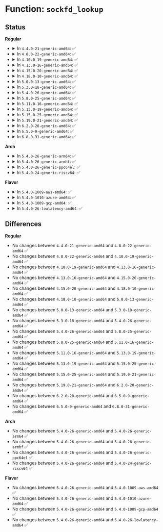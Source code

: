 # Function: <code>sockfd_lookup</code>

## Status
<b>Regular</b>
<ul>
<li>
<details>
<summary>In <code>4.4.0-21-generic-amd64</code>: ✅</summary>

```c
struct socket * sockfd_lookup(int fd, int * err)
```

```json
{
  "name": "sockfd_lookup",
  "collision_type": "Unique Global",
  "inline_type": "No",
  "funcs": [
    {
      "addr": 18446744071586171424,
      "name": "sockfd_lookup",
      "external": true,
      "loc": "net/socket.c:431",
      "file": "net/socket.c",
      "inline": "seen, unknown",
      "caller_inline": [],
      "caller_func": [
        "net/compat.c:compat_SyS_socketcall",
        "net/compat.c:compat_SyS_socketcall"
      ]
    }
  ],
  "symbols": [
    {
      "addr": 18446744071586171424,
      "name": "sockfd_lookup",
      "section": ".text",
      "bind": "STB_GLOBAL",
      "size": 77
    }
  ]
}
```
</details>
</li>
<li>
<details>
<summary>In <code>4.8.0-22-generic-amd64</code>: ✅</summary>

```c
struct socket * sockfd_lookup(int fd, int * err)
```

```json
{
  "name": "sockfd_lookup",
  "collision_type": "Unique Global",
  "inline_type": "No",
  "funcs": [
    {
      "addr": 18446744071586592144,
      "name": "sockfd_lookup",
      "external": true,
      "loc": "net/socket.c:431",
      "file": "net/socket.c",
      "inline": "seen, unknown",
      "caller_inline": [],
      "caller_func": [
        "net/compat.c:compat_SyS_socketcall",
        "net/compat.c:compat_SyS_socketcall"
      ]
    }
  ],
  "symbols": [
    {
      "addr": 18446744071586592144,
      "name": "sockfd_lookup",
      "section": ".text",
      "bind": "STB_GLOBAL",
      "size": 77
    }
  ]
}
```
</details>
</li>
<li>
<details>
<summary>In <code>4.10.0-19-generic-amd64</code>: ✅</summary>

```c
struct socket * sockfd_lookup(int fd, int * err)
```

```json
{
  "name": "sockfd_lookup",
  "collision_type": "Unique Global",
  "inline_type": "No",
  "funcs": [
    {
      "addr": 18446744071586776528,
      "name": "sockfd_lookup",
      "external": true,
      "loc": "net/socket.c:473",
      "file": "net/socket.c",
      "inline": "seen, unknown",
      "caller_inline": [],
      "caller_func": [
        "net/compat.c:compat_SyS_socketcall",
        "net/compat.c:compat_SyS_socketcall"
      ]
    }
  ],
  "symbols": [
    {
      "addr": 18446744071586776528,
      "name": "sockfd_lookup",
      "section": ".text",
      "bind": "STB_GLOBAL",
      "size": 77
    }
  ]
}
```
</details>
</li>
<li>
<details>
<summary>In <code>4.13.0-16-generic-amd64</code>: ✅</summary>

```c
struct socket * sockfd_lookup(int fd, int * err)
```

```json
{
  "name": "sockfd_lookup",
  "collision_type": "Unique Global",
  "inline_type": "No",
  "funcs": [
    {
      "addr": 18446744071586897104,
      "name": "sockfd_lookup",
      "external": true,
      "loc": "net/socket.c:471",
      "file": "net/socket.c",
      "inline": "seen, unknown",
      "caller_inline": [],
      "caller_func": [
        "net/compat.c:compat_SyS_socketcall",
        "net/compat.c:compat_SyS_socketcall"
      ]
    }
  ],
  "symbols": [
    {
      "addr": 18446744071586897104,
      "name": "sockfd_lookup",
      "section": ".text",
      "bind": "STB_GLOBAL",
      "size": 77
    }
  ]
}
```
</details>
</li>
<li>
<details>
<summary>In <code>4.15.0-20-generic-amd64</code>: ✅</summary>

```c
struct socket * sockfd_lookup(int fd, int * err)
```

```json
{
  "name": "sockfd_lookup",
  "collision_type": "Unique Global",
  "inline_type": "No",
  "funcs": [
    {
      "addr": 18446744071587388240,
      "name": "sockfd_lookup",
      "external": true,
      "loc": "net/socket.c:477",
      "file": "net/socket.c",
      "inline": "seen, unknown",
      "caller_inline": [],
      "caller_func": [
        "kernel/bpf/sockmap.c:sock_map_update_elem",
        "net/compat.c:compat_SyS_socketcall",
        "net/compat.c:compat_SyS_socketcall"
      ]
    }
  ],
  "symbols": [
    {
      "addr": 18446744071587388240,
      "name": "sockfd_lookup",
      "section": ".text",
      "bind": "STB_GLOBAL",
      "size": 77
    }
  ]
}
```
</details>
</li>
<li>
<details>
<summary>In <code>4.18.0-10-generic-amd64</code>: ✅</summary>

```c
struct socket * sockfd_lookup(int fd, int * err)
```

```json
{
  "name": "sockfd_lookup",
  "collision_type": "Unique Global",
  "inline_type": "No",
  "funcs": [
    {
      "addr": 18446744071587690160,
      "name": "sockfd_lookup",
      "external": true,
      "loc": "net/socket.c:471",
      "file": "net/socket.c",
      "inline": "seen, unknown",
      "caller_inline": [],
      "caller_func": [
        "kernel/bpf/xskmap.c:xsk_map_update_elem",
        "kernel/bpf/sockmap.c:sock_hash_update_elem",
        "kernel/bpf/sockmap.c:sock_map_update_elem",
        "net/compat.c:__compat_sys_getsockopt",
        "net/compat.c:__compat_sys_setsockopt",
        "net/xdp/xsk.c:xsk_bind"
      ]
    }
  ],
  "symbols": [
    {
      "addr": 18446744071587690160,
      "name": "sockfd_lookup",
      "section": ".text",
      "bind": "STB_GLOBAL",
      "size": 77
    }
  ]
}
```
</details>
</li>
<li>
<details>
<summary>In <code>5.0.0-13-generic-amd64</code>: ✅</summary>

```c
struct socket * sockfd_lookup(int fd, int * err)
```

```json
{
  "name": "sockfd_lookup",
  "collision_type": "Unique Global",
  "inline_type": "No",
  "funcs": [
    {
      "addr": 18446744071587824224,
      "name": "sockfd_lookup",
      "external": true,
      "loc": "net/socket.c:450",
      "file": "net/socket.c",
      "inline": "seen, unknown",
      "caller_inline": [],
      "caller_func": [
        "kernel/bpf/xskmap.c:xsk_map_update_elem",
        "kernel/bpf/reuseport_array.c:bpf_fd_reuseport_array_update_elem",
        "net/core/sock_map.c:sock_hash_update_elem",
        "net/core/sock_map.c:sock_map_update_elem",
        "net/compat.c:__compat_sys_getsockopt",
        "net/compat.c:__compat_sys_setsockopt",
        "net/xdp/xsk.c:xsk_bind"
      ]
    }
  ],
  "symbols": [
    {
      "addr": 18446744071587824224,
      "name": "sockfd_lookup",
      "section": ".text",
      "bind": "STB_GLOBAL",
      "size": 77
    }
  ]
}
```
</details>
</li>
<li>
<details>
<summary>In <code>5.3.0-18-generic-amd64</code>: ✅</summary>

```c
struct socket * sockfd_lookup(int fd, int * err)
```

```json
{
  "name": "sockfd_lookup",
  "collision_type": "Unique Global",
  "inline_type": "No",
  "funcs": [
    {
      "addr": 18446744071588126960,
      "name": "sockfd_lookup",
      "external": true,
      "loc": "net/socket.c:461",
      "file": "net/socket.c",
      "inline": "seen, unknown",
      "caller_inline": [],
      "caller_func": [
        "kernel/bpf/xskmap.c:xsk_map_update_elem",
        "kernel/bpf/reuseport_array.c:bpf_fd_reuseport_array_update_elem",
        "net/core/sock_map.c:sock_hash_update_elem",
        "net/core/sock_map.c:sock_map_update_elem",
        "net/core/bpf_sk_storage.c:bpf_fd_sk_storage_delete_elem",
        "net/core/bpf_sk_storage.c:bpf_fd_sk_storage_update_elem",
        "net/core/bpf_sk_storage.c:bpf_fd_sk_storage_lookup_elem",
        "net/compat.c:__compat_sys_getsockopt",
        "net/compat.c:__compat_sys_setsockopt",
        "net/xdp/xsk.c:xsk_bind"
      ]
    }
  ],
  "symbols": [
    {
      "addr": 18446744071588126960,
      "name": "sockfd_lookup",
      "section": ".text",
      "bind": "STB_GLOBAL",
      "size": 77
    }
  ]
}
```
</details>
</li>
<li>
<details>
<summary>In <code>5.4.0-26-generic-amd64</code>: ✅</summary>

```c
struct socket * sockfd_lookup(int fd, int * err)
```

```json
{
  "name": "sockfd_lookup",
  "collision_type": "Unique Global",
  "inline_type": "No",
  "funcs": [
    {
      "addr": 18446744071588331728,
      "name": "sockfd_lookup",
      "external": true,
      "loc": "net/socket.c:461",
      "file": "net/socket.c",
      "inline": "seen, unknown",
      "caller_inline": [],
      "caller_func": [
        "kernel/bpf/xskmap.c:xsk_map_update_elem",
        "kernel/bpf/reuseport_array.c:bpf_fd_reuseport_array_update_elem",
        "net/core/sock_map.c:sock_hash_update_elem",
        "net/core/sock_map.c:sock_map_update_elem",
        "net/core/bpf_sk_storage.c:bpf_fd_sk_storage_delete_elem",
        "net/core/bpf_sk_storage.c:bpf_fd_sk_storage_update_elem",
        "net/core/bpf_sk_storage.c:bpf_fd_sk_storage_lookup_elem",
        "net/compat.c:__compat_sys_getsockopt",
        "net/compat.c:__compat_sys_setsockopt",
        "net/xdp/xsk.c:xsk_bind"
      ]
    }
  ],
  "symbols": [
    {
      "addr": 18446744071588331728,
      "name": "sockfd_lookup",
      "section": ".text",
      "bind": "STB_GLOBAL",
      "size": 77
    }
  ]
}
```
</details>
</li>
<li>
<details>
<summary>In <code>5.8.0-25-generic-amd64</code>: ✅</summary>

```c
struct socket * sockfd_lookup(int fd, int * err)
```

```json
{
  "name": "sockfd_lookup",
  "collision_type": "Unique Global",
  "inline_type": "No",
  "funcs": [
    {
      "addr": 18446744071589192480,
      "name": "sockfd_lookup",
      "external": true,
      "loc": "net/socket.c:476",
      "file": "net/socket.c",
      "inline": "seen, unknown",
      "caller_inline": [],
      "caller_func": [
        "kernel/bpf/reuseport_array.c:bpf_fd_reuseport_array_update_elem",
        "net/core/sock_map.c:sock_hash_update_elem",
        "net/core/sock_map.c:sock_map_update_elem",
        "net/core/bpf_sk_storage.c:bpf_fd_sk_storage_delete_elem",
        "net/core/bpf_sk_storage.c:bpf_fd_sk_storage_update_elem",
        "net/core/bpf_sk_storage.c:bpf_fd_sk_storage_lookup_elem",
        "net/compat.c:__compat_sys_getsockopt",
        "net/compat.c:__compat_sys_setsockopt",
        "net/xdp/xsk.c:xsk_bind",
        "net/xdp/xskmap.c:xsk_map_update_elem"
      ]
    }
  ],
  "symbols": [
    {
      "addr": 18446744071589192480,
      "name": "sockfd_lookup",
      "section": ".text",
      "bind": "STB_GLOBAL",
      "size": 83
    }
  ]
}
```
</details>
</li>
<li>
<details>
<summary>In <code>5.11.0-16-generic-amd64</code>: ✅</summary>

```c
struct socket * sockfd_lookup(int fd, int * err)
```

```json
{
  "name": "sockfd_lookup",
  "collision_type": "Unique Global",
  "inline_type": "No",
  "funcs": [
    {
      "addr": 18446744071589191040,
      "name": "sockfd_lookup",
      "external": true,
      "loc": "net/socket.c:474",
      "file": "net/socket.c",
      "inline": "seen, unknown",
      "caller_inline": [],
      "caller_func": [
        "kernel/bpf/reuseport_array.c:bpf_fd_reuseport_array_update_elem",
        "net/core/sock_map.c:sock_map_update_elem_sys",
        "net/core/bpf_sk_storage.c:bpf_fd_sk_storage_delete_elem",
        "net/core/bpf_sk_storage.c:bpf_fd_sk_storage_update_elem",
        "net/core/bpf_sk_storage.c:bpf_fd_sk_storage_lookup_elem",
        "net/xdp/xsk.c:xsk_bind",
        "net/xdp/xskmap.c:xsk_map_update_elem"
      ]
    }
  ],
  "symbols": [
    {
      "addr": 18446744071589191040,
      "name": "sockfd_lookup",
      "section": ".text",
      "bind": "STB_GLOBAL",
      "size": 83
    }
  ]
}
```
</details>
</li>
<li>
<details>
<summary>In <code>5.13.0-19-generic-amd64</code>: ✅</summary>

```c
struct socket * sockfd_lookup(int fd, int * err)
```

```json
{
  "name": "sockfd_lookup",
  "collision_type": "Unique Global",
  "inline_type": "No",
  "funcs": [
    {
      "addr": 18446744071589084560,
      "name": "sockfd_lookup",
      "external": true,
      "loc": "net/socket.c:475",
      "file": "net/socket.c",
      "inline": "seen, unknown",
      "caller_inline": [],
      "caller_func": [
        "kernel/bpf/reuseport_array.c:bpf_fd_reuseport_array_update_elem",
        "net/core/sock_map.c:sock_map_update_elem_sys",
        "net/core/bpf_sk_storage.c:bpf_fd_sk_storage_delete_elem",
        "net/core/bpf_sk_storage.c:bpf_fd_sk_storage_update_elem",
        "net/core/bpf_sk_storage.c:bpf_fd_sk_storage_lookup_elem",
        "net/xdp/xsk.c:xsk_bind",
        "net/xdp/xskmap.c:xsk_map_update_elem"
      ]
    }
  ],
  "symbols": [
    {
      "addr": 18446744071589084560,
      "name": "sockfd_lookup",
      "section": ".text",
      "bind": "STB_GLOBAL",
      "size": 83
    }
  ]
}
```
</details>
</li>
<li>
<details>
<summary>In <code>5.15.0-25-generic-amd64</code>: ✅</summary>

```c
struct socket * sockfd_lookup(int fd, int * err)
```

```json
{
  "name": "sockfd_lookup",
  "collision_type": "Unique Global",
  "inline_type": "No",
  "funcs": [
    {
      "addr": 18446744071589802256,
      "name": "sockfd_lookup",
      "external": true,
      "loc": "net/socket.c:525",
      "file": "net/socket.c",
      "inline": "seen, unknown",
      "caller_inline": [],
      "caller_func": [
        "kernel/bpf/reuseport_array.c:bpf_fd_reuseport_array_update_elem",
        "net/core/sock_map.c:sock_map_update_elem_sys",
        "net/core/bpf_sk_storage.c:bpf_fd_sk_storage_delete_elem",
        "net/core/bpf_sk_storage.c:bpf_fd_sk_storage_update_elem",
        "net/core/bpf_sk_storage.c:bpf_fd_sk_storage_lookup_elem",
        "net/xdp/xsk.c:xsk_bind",
        "net/xdp/xskmap.c:xsk_map_update_elem"
      ]
    }
  ],
  "symbols": [
    {
      "addr": 18446744071589802256,
      "name": "sockfd_lookup",
      "section": ".text",
      "bind": "STB_GLOBAL",
      "size": 83
    }
  ]
}
```
</details>
</li>
<li>
<details>
<summary>In <code>5.19.0-21-generic-amd64</code>: ✅</summary>

```c
struct socket * sockfd_lookup(int fd, int * err)
```

```json
{
  "name": "sockfd_lookup",
  "collision_type": "Unique Global",
  "inline_type": "No",
  "funcs": [
    {
      "addr": 18446744071591320224,
      "name": "sockfd_lookup",
      "external": true,
      "loc": "net/socket.c:526",
      "file": "net/socket.c",
      "inline": "seen, unknown",
      "caller_inline": [],
      "caller_func": [
        "kernel/bpf/reuseport_array.c:bpf_fd_reuseport_array_update_elem",
        "net/core/sock_map.c:sock_map_update_elem_sys",
        "net/core/bpf_sk_storage.c:bpf_fd_sk_storage_delete_elem",
        "net/core/bpf_sk_storage.c:bpf_fd_sk_storage_update_elem",
        "net/core/bpf_sk_storage.c:bpf_fd_sk_storage_lookup_elem",
        "net/xdp/xsk.c:xsk_bind",
        "net/xdp/xskmap.c:xsk_map_update_elem"
      ]
    }
  ],
  "symbols": [
    {
      "addr": 18446744071591320224,
      "name": "sockfd_lookup",
      "section": ".text",
      "bind": "STB_GLOBAL",
      "size": 97
    }
  ]
}
```
</details>
</li>
<li>
<details>
<summary>In <code>6.2.0-20-generic-amd64</code>: ✅</summary>

```c
struct socket * sockfd_lookup(int fd, int * err)
```

```json
{
  "name": "sockfd_lookup",
  "collision_type": "Unique Global",
  "inline_type": "No",
  "funcs": [
    {
      "addr": 18446744071593074048,
      "name": "sockfd_lookup",
      "external": true,
      "loc": "net/socket.c:528",
      "file": "net/socket.c",
      "inline": "seen, unknown",
      "caller_inline": [],
      "caller_func": [
        "kernel/bpf/reuseport_array.c:bpf_fd_reuseport_array_update_elem",
        "net/core/sock_map.c:sock_map_update_elem_sys",
        "net/core/bpf_sk_storage.c:bpf_fd_sk_storage_delete_elem",
        "net/core/bpf_sk_storage.c:bpf_fd_sk_storage_update_elem",
        "net/core/bpf_sk_storage.c:bpf_fd_sk_storage_lookup_elem",
        "net/xdp/xsk.c:xsk_bind",
        "net/xdp/xskmap.c:xsk_map_update_elem"
      ]
    }
  ],
  "symbols": [
    {
      "addr": 18446744071593074048,
      "name": "sockfd_lookup",
      "section": ".text",
      "bind": "STB_GLOBAL",
      "size": 97
    }
  ]
}
```
</details>
</li>
<li>
<details>
<summary>In <code>6.5.0-9-generic-amd64</code>: ✅</summary>

```c
struct socket * sockfd_lookup(int fd, int * err)
```

```json
{
  "name": "sockfd_lookup",
  "collision_type": "Unique Global",
  "inline_type": "No",
  "funcs": [
    {
      "addr": 18446744071593525360,
      "name": "sockfd_lookup",
      "external": true,
      "loc": "net/socket.c:531",
      "file": "net/socket.c",
      "inline": "seen, unknown",
      "caller_inline": [],
      "caller_func": [
        "kernel/bpf/reuseport_array.c:bpf_fd_reuseport_array_update_elem",
        "net/core/sock_map.c:sock_map_update_elem_sys",
        "net/core/bpf_sk_storage.c:bpf_fd_sk_storage_delete_elem",
        "net/core/bpf_sk_storage.c:bpf_fd_sk_storage_update_elem",
        "net/core/bpf_sk_storage.c:bpf_fd_sk_storage_lookup_elem",
        "net/xdp/xsk.c:xsk_bind",
        "net/xdp/xskmap.c:xsk_map_update_elem",
        "net/handshake/netlink.c:handshake_nl_done_doit"
      ]
    }
  ],
  "symbols": [
    {
      "addr": 18446744071593525360,
      "name": "sockfd_lookup",
      "section": ".text",
      "bind": "STB_GLOBAL",
      "size": 100
    }
  ]
}
```
</details>
</li>
<li>
<details>
<summary>In <code>6.8.0-31-generic-amd64</code>: ✅</summary>

```c
struct socket * sockfd_lookup(int fd, int * err)
```

```json
{
  "name": "sockfd_lookup",
  "collision_type": "Unique Global",
  "inline_type": "No",
  "funcs": [
    {
      "addr": 18446744071594296592,
      "name": "sockfd_lookup",
      "external": true,
      "loc": "net/socket.c:533",
      "file": "net/socket.c",
      "inline": "seen, unknown",
      "caller_inline": [],
      "caller_func": [
        "kernel/bpf/reuseport_array.c:bpf_fd_reuseport_array_update_elem",
        "net/core/sock_map.c:sock_map_update_elem_sys",
        "net/core/bpf_sk_storage.c:bpf_fd_sk_storage_delete_elem",
        "net/core/bpf_sk_storage.c:bpf_fd_sk_storage_update_elem",
        "net/core/bpf_sk_storage.c:bpf_fd_sk_storage_lookup_elem",
        "net/xdp/xsk.c:xsk_bind",
        "net/xdp/xskmap.c:xsk_map_update_elem",
        "net/handshake/netlink.c:handshake_nl_done_doit"
      ]
    }
  ],
  "symbols": [
    {
      "addr": 18446744071594296592,
      "name": "sockfd_lookup",
      "section": ".text",
      "bind": "STB_GLOBAL",
      "size": 100
    }
  ]
}
```
</details>
</li>
</ul>
<b>Arch</b>
<ul>
<li>
<details>
<summary>In <code>5.4.0-26-generic-arm64</code>: ✅</summary>

```c
struct socket * sockfd_lookup(int fd, int * err)
```

```json
{
  "name": "sockfd_lookup",
  "collision_type": "Unique Global",
  "inline_type": "No",
  "funcs": [
    {
      "addr": 18446603336501825936,
      "name": "sockfd_lookup",
      "external": true,
      "loc": "net/socket.c:461",
      "file": "net/socket.c",
      "inline": "seen, unknown",
      "caller_inline": [],
      "caller_func": [
        "kernel/bpf/xskmap.c:xsk_map_update_elem",
        "kernel/bpf/reuseport_array.c:bpf_fd_reuseport_array_update_elem",
        "net/core/sock_map.c:sock_hash_update_elem",
        "net/core/sock_map.c:sock_map_update_elem",
        "net/core/bpf_sk_storage.c:bpf_fd_sk_storage_delete_elem",
        "net/core/bpf_sk_storage.c:bpf_fd_sk_storage_update_elem",
        "net/core/bpf_sk_storage.c:bpf_fd_sk_storage_lookup_elem",
        "net/compat.c:__compat_sys_getsockopt",
        "net/compat.c:__compat_sys_setsockopt",
        "net/xdp/xsk.c:xsk_bind"
      ]
    }
  ],
  "symbols": [
    {
      "addr": 18446603336501825936,
      "name": "sockfd_lookup",
      "section": ".text",
      "bind": "STB_GLOBAL",
      "size": 132
    }
  ]
}
```
</details>
</li>
<li>
<details>
<summary>In <code>5.4.0-26-generic-armhf</code>: ✅</summary>

```c
struct socket * sockfd_lookup(int fd, int * err)
```

```json
{
  "name": "sockfd_lookup",
  "collision_type": "Unique Global",
  "inline_type": "No",
  "funcs": [
    {
      "addr": 3234608360,
      "name": "sockfd_lookup",
      "external": true,
      "loc": "net/socket.c:461",
      "file": "net/socket.c",
      "inline": "seen, unknown",
      "caller_inline": [],
      "caller_func": [
        "kernel/bpf/xskmap.c:xsk_map_update_elem",
        "kernel/bpf/reuseport_array.c:bpf_fd_reuseport_array_update_elem",
        "net/core/sock_map.c:sock_hash_update_elem",
        "net/core/sock_map.c:sock_map_update_elem",
        "net/core/bpf_sk_storage.c:bpf_fd_sk_storage_delete_elem",
        "net/core/bpf_sk_storage.c:bpf_fd_sk_storage_update_elem",
        "net/core/bpf_sk_storage.c:bpf_fd_sk_storage_lookup_elem",
        "net/xdp/xsk.c:xsk_bind"
      ]
    }
  ],
  "symbols": [
    {
      "addr": 3234608360,
      "name": "sockfd_lookup",
      "section": ".text",
      "bind": "STB_GLOBAL",
      "size": 112
    }
  ]
}
```
</details>
</li>
<li>
<details>
<summary>In <code>5.4.0-26-generic-ppc64el</code>: ✅</summary>

```c
struct socket * sockfd_lookup(int fd, int * err)
```

```json
{
  "name": "sockfd_lookup",
  "collision_type": "Unique Global",
  "inline_type": "No",
  "funcs": [
    {
      "addr": 13835058055295227408,
      "name": "sockfd_lookup",
      "external": true,
      "loc": "net/socket.c:461",
      "file": "net/socket.c",
      "inline": "seen, unknown",
      "caller_inline": [],
      "caller_func": [
        "kernel/bpf/xskmap.c:xsk_map_update_elem",
        "kernel/bpf/reuseport_array.c:bpf_fd_reuseport_array_update_elem",
        "kernel/bpf/reuseport_array.c:bpf_fd_reuseport_array_update_elem",
        "net/core/sock_map.c:sock_hash_update_elem",
        "net/core/sock_map.c:sock_map_update_elem",
        "net/core/bpf_sk_storage.c:bpf_fd_sk_storage_delete_elem",
        "net/core/bpf_sk_storage.c:bpf_fd_sk_storage_update_elem",
        "net/core/bpf_sk_storage.c:bpf_fd_sk_storage_lookup_elem",
        "net/compat.c:__compat_sys_getsockopt",
        "net/compat.c:__compat_sys_setsockopt",
        "net/xdp/xsk.c:xsk_bind"
      ]
    }
  ],
  "symbols": [
    {
      "addr": 13835058055295227408,
      "name": "sockfd_lookup",
      "section": ".text",
      "bind": "STB_GLOBAL",
      "size": 172
    }
  ]
}
```
</details>
</li>
<li>
<details>
<summary>In <code>5.4.0-24-generic-riscv64</code>: ✅</summary>

```c
struct socket * sockfd_lookup(int fd, int * err)
```

```json
{
  "name": "sockfd_lookup",
  "collision_type": "Unique Global",
  "inline_type": "No",
  "funcs": [
    {
      "addr": 18446743936278172176,
      "name": "sockfd_lookup",
      "external": true,
      "loc": "net/socket.c:461",
      "file": "net/socket.c",
      "inline": "seen, unknown",
      "caller_inline": [],
      "caller_func": [
        "kernel/bpf/xskmap.c:xsk_map_update_elem",
        "kernel/bpf/reuseport_array.c:bpf_fd_reuseport_array_update_elem",
        "net/core/sock_map.c:sock_hash_update_elem",
        "net/core/sock_map.c:sock_map_update_elem",
        "net/core/bpf_sk_storage.c:bpf_fd_sk_storage_delete_elem",
        "net/core/bpf_sk_storage.c:bpf_fd_sk_storage_update_elem",
        "net/core/bpf_sk_storage.c:bpf_fd_sk_storage_lookup_elem",
        "net/xdp/xsk.c:xsk_bind"
      ]
    }
  ],
  "symbols": [
    {
      "addr": 18446743936278172176,
      "name": "sockfd_lookup",
      "section": ".text",
      "bind": "STB_GLOBAL",
      "size": 112
    }
  ]
}
```
</details>
</li>
</ul>
<b>Flavor</b>
<ul>
<li>
<details>
<summary>In <code>5.4.0-1009-aws-amd64</code>: ✅</summary>

```c
struct socket * sockfd_lookup(int fd, int * err)
```

```json
{
  "name": "sockfd_lookup",
  "collision_type": "Unique Global",
  "inline_type": "No",
  "funcs": [
    {
      "addr": 18446744071587938512,
      "name": "sockfd_lookup",
      "external": true,
      "loc": "net/socket.c:461",
      "file": "net/socket.c",
      "inline": "seen, unknown",
      "caller_inline": [],
      "caller_func": [
        "kernel/bpf/xskmap.c:xsk_map_update_elem",
        "kernel/bpf/reuseport_array.c:bpf_fd_reuseport_array_update_elem",
        "net/core/sock_map.c:sock_hash_update_elem",
        "net/core/sock_map.c:sock_map_update_elem",
        "net/core/bpf_sk_storage.c:bpf_fd_sk_storage_delete_elem",
        "net/core/bpf_sk_storage.c:bpf_fd_sk_storage_update_elem",
        "net/core/bpf_sk_storage.c:bpf_fd_sk_storage_lookup_elem",
        "net/compat.c:__compat_sys_getsockopt",
        "net/compat.c:__compat_sys_setsockopt",
        "net/xdp/xsk.c:xsk_bind"
      ]
    }
  ],
  "symbols": [
    {
      "addr": 18446744071587938512,
      "name": "sockfd_lookup",
      "section": ".text",
      "bind": "STB_GLOBAL",
      "size": 77
    }
  ]
}
```
</details>
</li>
<li>
<details>
<summary>In <code>5.4.0-1010-azure-amd64</code>: ✅</summary>

```c
struct socket * sockfd_lookup(int fd, int * err)
```

```json
{
  "name": "sockfd_lookup",
  "collision_type": "Unique Global",
  "inline_type": "No",
  "funcs": [
    {
      "addr": 18446744071587651616,
      "name": "sockfd_lookup",
      "external": true,
      "loc": "net/socket.c:461",
      "file": "net/socket.c",
      "inline": "seen, unknown",
      "caller_inline": [],
      "caller_func": [
        "kernel/bpf/xskmap.c:xsk_map_update_elem",
        "kernel/bpf/reuseport_array.c:bpf_fd_reuseport_array_update_elem",
        "net/core/sock_map.c:sock_hash_update_elem",
        "net/core/sock_map.c:sock_map_update_elem",
        "net/core/bpf_sk_storage.c:bpf_fd_sk_storage_delete_elem",
        "net/core/bpf_sk_storage.c:bpf_fd_sk_storage_update_elem",
        "net/core/bpf_sk_storage.c:bpf_fd_sk_storage_lookup_elem",
        "net/compat.c:__compat_sys_getsockopt",
        "net/compat.c:__compat_sys_setsockopt",
        "net/xdp/xsk.c:xsk_bind"
      ]
    }
  ],
  "symbols": [
    {
      "addr": 18446744071587651616,
      "name": "sockfd_lookup",
      "section": ".text",
      "bind": "STB_GLOBAL",
      "size": 77
    }
  ]
}
```
</details>
</li>
<li>
<details>
<summary>In <code>5.4.0-1009-gcp-amd64</code>: ✅</summary>

```c
struct socket * sockfd_lookup(int fd, int * err)
```

```json
{
  "name": "sockfd_lookup",
  "collision_type": "Unique Global",
  "inline_type": "No",
  "funcs": [
    {
      "addr": 18446744071588270288,
      "name": "sockfd_lookup",
      "external": true,
      "loc": "net/socket.c:461",
      "file": "net/socket.c",
      "inline": "seen, unknown",
      "caller_inline": [],
      "caller_func": [
        "kernel/bpf/xskmap.c:xsk_map_update_elem",
        "kernel/bpf/reuseport_array.c:bpf_fd_reuseport_array_update_elem",
        "net/core/sock_map.c:sock_hash_update_elem",
        "net/core/sock_map.c:sock_map_update_elem",
        "net/core/bpf_sk_storage.c:bpf_fd_sk_storage_delete_elem",
        "net/core/bpf_sk_storage.c:bpf_fd_sk_storage_update_elem",
        "net/core/bpf_sk_storage.c:bpf_fd_sk_storage_lookup_elem",
        "net/compat.c:__compat_sys_getsockopt",
        "net/compat.c:__compat_sys_setsockopt",
        "net/xdp/xsk.c:xsk_bind"
      ]
    }
  ],
  "symbols": [
    {
      "addr": 18446744071588270288,
      "name": "sockfd_lookup",
      "section": ".text",
      "bind": "STB_GLOBAL",
      "size": 77
    }
  ]
}
```
</details>
</li>
<li>
<details>
<summary>In <code>5.4.0-26-lowlatency-amd64</code>: ✅</summary>

```c
struct socket * sockfd_lookup(int fd, int * err)
```

```json
{
  "name": "sockfd_lookup",
  "collision_type": "Unique Global",
  "inline_type": "No",
  "funcs": [
    {
      "addr": 18446744071588405568,
      "name": "sockfd_lookup",
      "external": true,
      "loc": "net/socket.c:461",
      "file": "net/socket.c",
      "inline": "seen, unknown",
      "caller_inline": [],
      "caller_func": [
        "kernel/bpf/xskmap.c:xsk_map_update_elem",
        "kernel/bpf/reuseport_array.c:bpf_fd_reuseport_array_update_elem",
        "net/core/sock_map.c:sock_hash_update_elem",
        "net/core/sock_map.c:sock_map_update_elem",
        "net/core/bpf_sk_storage.c:bpf_fd_sk_storage_delete_elem",
        "net/core/bpf_sk_storage.c:bpf_fd_sk_storage_update_elem",
        "net/core/bpf_sk_storage.c:bpf_fd_sk_storage_lookup_elem",
        "net/compat.c:__compat_sys_getsockopt",
        "net/compat.c:__compat_sys_setsockopt",
        "net/xdp/xsk.c:xsk_bind"
      ]
    }
  ],
  "symbols": [
    {
      "addr": 18446744071588405568,
      "name": "sockfd_lookup",
      "section": ".text",
      "bind": "STB_GLOBAL",
      "size": 77
    }
  ]
}
```
</details>
</li>
</ul>

## Differences
<b>Regular</b>
<ul>
<li>
No changes between <code>4.4.0-21-generic-amd64</code> and <code>4.8.0-22-generic-amd64</code> ✅
</li>
<li>
No changes between <code>4.8.0-22-generic-amd64</code> and <code>4.10.0-19-generic-amd64</code> ✅
</li>
<li>
No changes between <code>4.10.0-19-generic-amd64</code> and <code>4.13.0-16-generic-amd64</code> ✅
</li>
<li>
No changes between <code>4.13.0-16-generic-amd64</code> and <code>4.15.0-20-generic-amd64</code> ✅
</li>
<li>
No changes between <code>4.15.0-20-generic-amd64</code> and <code>4.18.0-10-generic-amd64</code> ✅
</li>
<li>
No changes between <code>4.18.0-10-generic-amd64</code> and <code>5.0.0-13-generic-amd64</code> ✅
</li>
<li>
No changes between <code>5.0.0-13-generic-amd64</code> and <code>5.3.0-18-generic-amd64</code> ✅
</li>
<li>
No changes between <code>5.3.0-18-generic-amd64</code> and <code>5.4.0-26-generic-amd64</code> ✅
</li>
<li>
No changes between <code>5.4.0-26-generic-amd64</code> and <code>5.8.0-25-generic-amd64</code> ✅
</li>
<li>
No changes between <code>5.8.0-25-generic-amd64</code> and <code>5.11.0-16-generic-amd64</code> ✅
</li>
<li>
No changes between <code>5.11.0-16-generic-amd64</code> and <code>5.13.0-19-generic-amd64</code> ✅
</li>
<li>
No changes between <code>5.13.0-19-generic-amd64</code> and <code>5.15.0-25-generic-amd64</code> ✅
</li>
<li>
No changes between <code>5.15.0-25-generic-amd64</code> and <code>5.19.0-21-generic-amd64</code> ✅
</li>
<li>
No changes between <code>5.19.0-21-generic-amd64</code> and <code>6.2.0-20-generic-amd64</code> ✅
</li>
<li>
No changes between <code>6.2.0-20-generic-amd64</code> and <code>6.5.0-9-generic-amd64</code> ✅
</li>
<li>
No changes between <code>6.5.0-9-generic-amd64</code> and <code>6.8.0-31-generic-amd64</code> ✅
</li>
</ul>
<b>Arch</b>
<ul>
<li>
No changes between <code>5.4.0-26-generic-amd64</code> and <code>5.4.0-26-generic-arm64</code> ✅
</li>
<li>
No changes between <code>5.4.0-26-generic-amd64</code> and <code>5.4.0-26-generic-armhf</code> ✅
</li>
<li>
No changes between <code>5.4.0-26-generic-amd64</code> and <code>5.4.0-26-generic-ppc64el</code> ✅
</li>
<li>
No changes between <code>5.4.0-26-generic-amd64</code> and <code>5.4.0-24-generic-riscv64</code> ✅
</li>
</ul>
<b>Flavor</b>
<ul>
<li>
No changes between <code>5.4.0-26-generic-amd64</code> and <code>5.4.0-1009-aws-amd64</code> ✅
</li>
<li>
No changes between <code>5.4.0-26-generic-amd64</code> and <code>5.4.0-1010-azure-amd64</code> ✅
</li>
<li>
No changes between <code>5.4.0-26-generic-amd64</code> and <code>5.4.0-1009-gcp-amd64</code> ✅
</li>
<li>
No changes between <code>5.4.0-26-generic-amd64</code> and <code>5.4.0-26-lowlatency-amd64</code> ✅
</li>
</ul>
